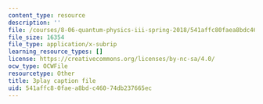 ```yaml
---
content_type: resource
description: ''
file: /courses/8-06-quantum-physics-iii-spring-2018/541affc80faea8bdc46074db237665ec_GZzrMyY01tE.srt
file_size: 16354
file_type: application/x-subrip
learning_resource_types: []
license: https://creativecommons.org/licenses/by-nc-sa/4.0/
ocw_type: OCWFile
resourcetype: Other
title: 3play caption file
uid: 541affc8-0fae-a8bd-c460-74db237665ec
---
```

